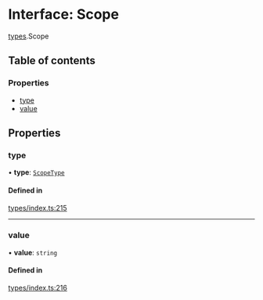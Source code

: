 # Interface: Scope

[types](../wiki/types).Scope

## Table of contents

### Properties

- [type](../wiki/types.Scope#type)
- [value](../wiki/types.Scope#value)

## Properties

### type

• **type**: [`ScopeType`](../wiki/types.ScopeType)

#### Defined in

[types/index.ts:215](https://github.com/PolymeshAssociation/polymesh-sdk/blob/95e180d2/src/types/index.ts#L215)

___

### value

• **value**: `string`

#### Defined in

[types/index.ts:216](https://github.com/PolymeshAssociation/polymesh-sdk/blob/95e180d2/src/types/index.ts#L216)
